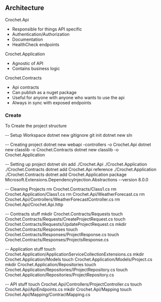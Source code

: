 

## Architecture

Crochet.Api
- Responsible for things API specific
- Authentication/Authorization
- Documentation
- HealthCheck endpoints

Crochet.Application
- Agnostic of API 
- Contains business logic

Crochet.Contracts
- Api contracts
- Can publish as a nuget package
- Useful for anyone with anyone who wants to use the api
- Always in sync with exposed endpoints


### Create

To Create the project structure

-- Setup Workspace
dotnet new gitignore
git init
dotnet new sln

-- Creating project
dotnet new webapi -controllers -o Crochet.Api
dotnet new classlib -o Crochet.Contracts
dotnet new classlib -o Crochet.Application

-- Setting up project
dotnet sln add ./Crochet.Api ./Crochet.Application ./Crochet.Contracts
dotnet add Crochet.Api reference ./Crochet.Application ./Crochet.Contracts
dotnet add Crochet.Application package Microsoft.Extensions.DependencyInjection.Abstractions --version 8.0.0

-- Cleaning Projects
rm Crochet.Contracts/Class1.cs
rm Crochet.Application/Class1.cs
rm Crochet.Api/WeatherForecast.cs 
rm Crochet.Api/Controllers/WeatherForecastController.cs 
rm Crochet.Api/Crochet.Api.http

-- Contracts stuff
mkdir Crochet.Contracts/Requests
touch Crochet.Contracts/Requests/CreateProjectRequest.cs
touch Crochet.Contracts/Requests/UpdateProjectRequest.cs
mkdir Crochet.Contracts/Responses
touch Crochet.Contracts/Responses/ProjectResponse.cs
touch Crochet.Contracts/Responses/ProjectsResponse.cs

-- Application stuff
touch Crochet.Application/ApplicationServiceCollectionExtensions.cs
mkdir Crochet.Application/Models
touch Crochet.Application/Models/Project.cs
mkdir Crochet.Application/Repositories
touch Crochet.Application/Repositories/IProjectRepository.cs
touch Crochet.Application/Repositories/ProjectRepository.cs

-- API stuff
touch Crochet.Api/Controllers/ProjectController.cs
touch Crochet.Api/ApiEndpoints.cs
mkdir Crochet.Api/Mapping
touch Crochet.Api/Mapping/ContractMapping.cs
